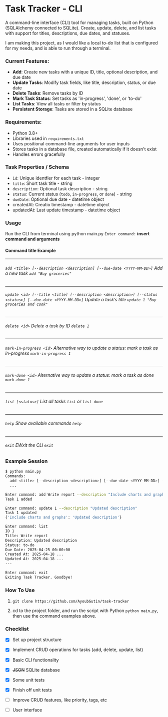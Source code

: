 # Task Tracker - CLI

A command-line interface (CLI) tool for managing tasks, built on Python (SQLAlchemy connected to SQLite). Create, update, delete, and list tasks with support for titles, descriptions, due dates, and statuses.

I am making this project, as I would like a local to-do list that is configured for my needs, and is able to run through a terminal.

### Current Features:
- **Add**: Create new tasks with a unique ID, title, optional description, and due date
- **Update Tasks**: Modify task fields, like title, description, status, or due date
- **Delete Tasks**: Remove tasks by ID
- **Mark Task Status**: Set tasks as 'in-progress', 'done', or 'to-do'
- **List Tasks**: View all tasks or filter by status
- **Persistent Storage**: Tasks are stored in a SQLite database

### Requirements:
- Python 3.8+
- Libraries used in `requirements.txt`
- Uses positional command-line arguments for user inputs
- Stores tasks in a database file, created automatically if it doesn't exist
- Handles errors gracefully

### Task Properties / Schema
- `id`: Unique identfier for each task - integer
- `title`: Short task title - string
- `description`: Optional task description - string
- `status`: Current status (`todo`, `in-progress`, or `done`) - string
- `dueDate`: Optional due date - datetime object
- createdAt: Creatio timestamp - datetime object
- updatedAt: Last update timestamp - datetime object

### Usage
Run the CLI from terminal using python main.py
`Enter command:`  **insert command and arguments**

#### Command	title	Example
---
###### `add <title> [--description <description] [--due-date <YYYY-MM-DD>]` Add a new task `add "Buy groceries"`
---
###### `update <id> [--title <title] [--description <description>] [--status <status>] [--due-date <YYYY-MM-DD>]`	Update a task’s title	`update 1 "Buy groceries and cook"`
---
###### `delete <id>` Delete a task by ID `delete 1`
---
###### `mark-in-progress <id>` Alternative way to update a status: mark a task as in-progress `mark-in-progress 1`
---
###### `mark-done <id>`	Alternative way to update a status: mark a task as done	`mark-done 1`
---
###### `list [<status>]` List all tasks `list` or `list done`
---
###### `help` Show available commands `help`
---
###### `exit` EWxit the CLI `exit`


### Example Session
```bash
$ python main.py
Commands:
  add <title> [--description <description>] [--due-date <YYYY-MM-DD>] - Add a task
  ...

Enter command: add Write report --description "Include charts and graphs" --due-date 2025-04-25
Task 1 added

Enter command: update 1 --description "Updated description"
Task 1 updated
{'Include charts and graphs': 'Updated description'}

Enter command: list
ID 1
Title: Write report
Description: Updated description
Status: to-do
Due Date: 2025-04-25 00:00:00
Created At: 2025-04-18 ...
Updated At: 2025-04-18 ...
---

Enter command: exit
Exiting Task Tracker. Goodbye!
```

### How To Use
1) `git clone https://github.com/AyoubGutin/task-tracker`

2) cd to the project folder, and run the script with Python `python main,py`, then use the command examples above.


### Checklist
- [x] Set up project structure
- [x] Implement CRUD operations for tasks (add, delete, update, list)
- [x] Basic CLI functionality
- [x] ~~JSON~~ SQLite database
- [x] Some unit tests 
- [x] Finish off unit tests
- [ ] Improve CRUD features, like priority, tags, etc
- [ ] User interface

